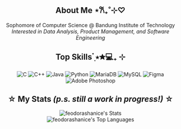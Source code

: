 <div align="center">
  
## About Me ⋆𐙚₊˚⊹♡
Sophomore of Computer Science @ Bandung Institute of Technology<br>_Interested in Data Analysis, Product Management, and Software Engineering_


## Top Skills ๋࣭ ⭑✮💻₊ ⊹
![C](https://img.shields.io/badge/c-%2300599C.svg?style=for-the-badge&logo=c&logoColor=white) ![C++](https://img.shields.io/badge/c++-%2300599C.svg?style=for-the-badge&logo=c%2B%2B&logoColor=white) ![Java](https://img.shields.io/badge/java-%23ED8B00.svg?style=for-the-badge&logo=openjdk&logoColor=white) ![Python](https://img.shields.io/badge/python-3670A0?style=for-the-badge&logo=python&logoColor=ffdd54) ![MariaDB](https://img.shields.io/badge/MariaDB-003545?style=for-the-badge&logo=mariadb&logoColor=white) ![MySQL](https://img.shields.io/badge/mysql-4479A1.svg?style=for-the-badge&logo=mysql&logoColor=white) ![Figma](https://img.shields.io/badge/figma-%23F24E1E.svg?style=for-the-badge&logo=figma&logoColor=white) ![Adobe Photoshop](https://img.shields.io/badge/adobe%20photoshop-%2331A8FF.svg?style=for-the-badge&logo=adobe%20photoshop&logoColor=white)

##  ☆ My Stats _(p.s. still a work in progress!)_  ☆
![feodorashanice's Stats](https://github-readme-stats.vercel.app/api?username=feodorashanice&theme=nord&show_icons=true&hide_border=true&count_private=true)<br>
![feodorashanice's Top Languages](https://github-readme-stats.vercel.app/api/top-langs/?username=feodorashanice&theme=nord&show_icons=true&hide_border=true&layout=compact)
